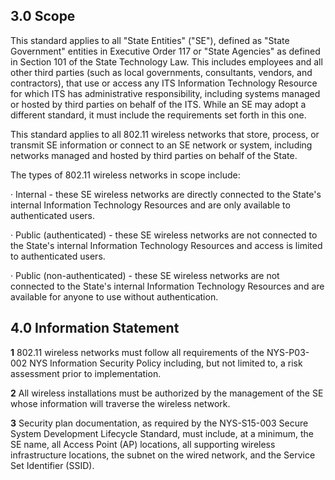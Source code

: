 ## **3.0 Scope**

This standard applies to all "State Entities" ("SE"), defined as "State Government" entities in Executive Order 117 or "State Agencies" as defined in Section 101 of the State Technology Law. This includes employees and all other third parties (such as local governments, consultants, vendors, and contractors), that use or access any ITS Information Technology Resource for which ITS has administrative responsibility, including systems managed or hosted by third parties on behalf of the ITS. While an SE may adopt a different standard, it must include the requirements set forth in this one.

This standard applies to all 802.11 wireless networks that store, process, or transmit SE information or connect to an SE network or system, including networks managed and hosted by third parties on behalf of the State.

The types of 802.11 wireless networks in scope include:

· Internal - these SE wireless networks are directly connected to the State's internal Information Technology Resources and are only available to authenticated users.

· Public (authenticated) - these SE wireless networks are not connected to the State's internal Information Technology Resources and access is limited to authenticated users.

· Public (non-authenticated) - these SE wireless networks are not connected to the State's internal Information Technology Resources and are available for anyone to use without authentication.

## **4.0 Information Statement**

**1** 802.11 wireless networks must follow all requirements of the NYS-P03-002 NYS Information Security Policy including, but not limited to, a risk assessment prior to implementation.

**2** All wireless installations must be authorized by the management of the SE whose information will traverse the wireless network.

**3** Security plan documentation, as required by the NYS-S15-003 Secure System Development Lifecycle Standard, must include, at a minimum, the SE name, all Access Point (AP) locations, all supporting wireless infrastructure locations, the subnet on the wired network, and the Service Set Identifier (SSID).